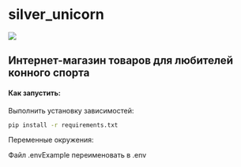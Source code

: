 # silver_unicorn

[![](https://github.com/Olesyacur/silver_unicorn/actions/workflows/flake8.yml/badge.svg?branch=main)](https://github.com/Olesyacur/silver_unicorn/actions/workflows/flake8.yml)

## Интернет-магазин товаров для любителей конного спорта

#### Как запустить:


Выполнить установку зависимостей:

```bash
pip install -r requirements.txt
```

Переменные окружения:

Файл .envExample переименовать в .env
